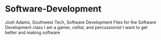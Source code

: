 # Software-Development
Josh Adams, Southwest Tech, Software Development
Files for the Software Development class
I am a gamer, cellist, and percussionist
I want to get better and making software

